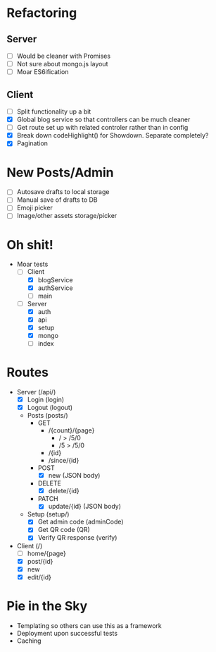 # Refactoring

## Server
- [ ] Would be cleaner with Promises
- [ ] Not sure about mongo.js layout
- [ ] Moar ES6ification

## Client
- [ ] Split functionality up a bit
- [X] Global blog service so that controllers can be much cleaner
- [ ] Get route set up with related controler rather than in config
- [X] Break down codeHighlight() for Showdown. Separate completely? 
- [X] Pagination

# New Posts/Admin
- [ ] Autosave drafts to local storage
- [ ] Manual save of drafts to DB
- [ ] Emoji picker
- [ ] Image/other assets storage/picker

# Oh shit!
- Moar tests
  - [ ] Client
    - [X] blogService
    - [X] authService
    - [ ] main
  - [ ] Server
    - [X] auth
    - [X] api
    - [X] setup
    - [X] mongo
    - [ ] index

# Routes
- Server (/api/)
  - [x] Login (login)
  - [x] Logout (logout)

  - Posts (posts/)
    - GET
      - /{count}/{page}
        - / > /5/0
        - /5 > /5/0
      - /{id}
      - /since/{id}
    - POST
      - [x] new (JSON body)
    - DELETE
      - [x] delete/{id}
    - PATCH
      - [x] update/{id} (JSON body)
    
  - Setup (setup/)
    - [x] Get admin code (adminCode)
    - [x] Get QR code (QR)
    - [x] Verify QR response (verify)

- Client (/)
  - [ ] home/{page}
  - [x] post/{id}
  - [x] new
  - [x] edit/{id}

# Pie in the Sky
- Templating so others can use this as a framework
- Deployment upon successful tests
- Caching